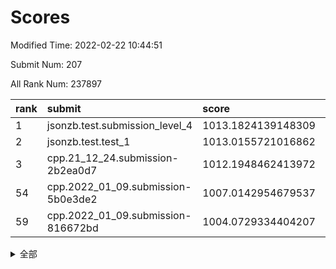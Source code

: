 # Scores

Modified Time: 2022-02-22 10:44:51

Submit Num: 207

All Rank Num: 237897

| rank |               submit               |       score        |       sigma        | pk_num |
| :--- | :--------------------------------- | :----------------- | :----------------- | :----- |
| 1    | jsonzb.test.submission_level_4     | 1013.1824139148309 | 0.7993932544022372 | 4592   |
| 2    | jsonzb.test.test_1                 | 1013.0155721016862 | 0.8004230576962156 | 4602   |
| 3    | cpp.21_12_24.submission-2b2ea0d7   | 1012.1948462413972 | 0.7991205346081084 | 4596   |
| 54   | cpp.2022_01_09.submission-5b0e3de2 | 1007.0142954679537 | 0.7271567292818144 | 4596   |
| 59   | cpp.2022_01_09.submission-816672bd | 1004.0729334404207 | 0.7185965657994958 | 4597   |


<details>
<summary>全部</summary>

| rank |                 submit                 |       score        |       sigma        | pk_num |
| :--- | :------------------------------------- | :----------------- | :----------------- | :----- |
| 1    | jsonzb.test.submission_level_4         | 1013.1824139148309 | 0.7993932544022372 | 4592   |
| 2    | jsonzb.test.test_1                     | 1013.0155721016862 | 0.8004230576962156 | 4602   |
| 3    | cpp.21_12_24.submission-2b2ea0d7       | 1012.1948462413972 | 0.7991205346081084 | 4596   |
| 4    | gobigger.level_3.submission_level_3_30 | 1010.9491099417397 | 0.7774235535737625 | 4600   |
| 5    | gobigger.level_3.submission_level_3_11 | 1010.8787001030595 | 0.7644907192903243 | 4601   |
| 6    | gobigger.level_3.submission_level_3_32 | 1010.7465125270966 | 0.7618414294075325 | 4592   |
| 7    | gobigger.level_3.submission_level_3_29 | 1010.6296199090964 | 0.7773805388622578 | 4594   |
| 8    | gobigger.level_3.submission_level_3_44 | 1010.5992807812651 | 0.7723597956566534 | 4597   |
| 9    | gobigger.level_3.submission_level_3_28 | 1010.5962348642585 | 0.7998622259733563 | 4593   |
| 10   | gobigger.level_3.submission_level_3_45 | 1010.5655474611643 | 0.7732020091361148 | 4595   |
| 11   | gobigger.level_3.submission_level_3_1  | 1010.5512036977418 | 0.7677512491715034 | 4599   |
| 12   | gobigger.level_3.submission_level_3_21 | 1010.5271589755472 | 0.7478447315901223 | 4596   |
| 13   | gobigger.level_3.submission_level_3_6  | 1010.4406941003001 | 0.760115431465747  | 4593   |
| 14   | gobigger.level_3.submission_level_3_34 | 1010.3918034257216 | 0.7716329665946482 | 4594   |
| 15   | gobigger.level_3.submission_level_3_15 | 1010.3261077614143 | 0.7638475327863068 | 4598   |
| 16   | gobigger.level_3.submission_level_3_8  | 1010.2542905756379 | 0.7594874676374772 | 4598   |
| 17   | gobigger.level_3.submission_level_3_17 | 1010.2476301199879 | 0.8086419965460652 | 4594   |
| 18   | gobigger.level_3.submission_level_3_48 | 1010.2309910472912 | 0.7634498256780173 | 4594   |
| 19   | gobigger.level_3.submission_level_3_38 | 1010.215080204692  | 0.7737051651266835 | 4595   |
| 20   | gobigger.level_3.submission_level_3_37 | 1010.1581895964326 | 0.7589199500525682 | 4597   |
| 21   | gobigger.level_3.submission_level_3_9  | 1010.0862985174858 | 0.7598521158731469 | 4600   |
| 22   | gobigger.level_3.submission_level_3_2  | 1010.0216486728559 | 0.745816925280695  | 4590   |
| 23   | gobigger.level_3.submission_level_3_42 | 1010.0135030120815 | 0.7693879869820878 | 4597   |
| 24   | gobigger.level_3.submission_level_3_7  | 1010.011708793588  | 0.7564144810281267 | 4603   |
| 25   | gobigger.level_3.submission_level_3_33 | 1009.9473888655159 | 0.748745242270715  | 4600   |
| 26   | gobigger.level_3.submission_level_3_24 | 1009.9309860576695 | 0.7565641728672715 | 4592   |
| 27   | gobigger.level_3.submission_level_3_49 | 1009.9126007027304 | 0.7597866536766883 | 4599   |
| 28   | gobigger.level_3.submission_level_3_39 | 1009.9007196323622 | 0.7719132306755804 | 4603   |
| 29   | gobigger.level_3.submission_level_3_25 | 1009.8714439214542 | 0.7519688422383937 | 4594   |
| 30   | gobigger.level_3.submission_level_3_35 | 1009.8316931877994 | 0.7671916590430499 | 4600   |
| 31   | gobigger.level_3.submission_level_3_12 | 1009.7436239019846 | 0.7574942956537088 | 4599   |
| 32   | gobigger.level_3.submission_level_3_31 | 1009.6889307134617 | 0.7752336032164852 | 4600   |
| 33   | gobigger.level_3.submission_level_3_20 | 1009.677271839398  | 0.7361538355527105 | 4599   |
| 34   | gobigger.level_3.submission_level_3_40 | 1009.6662134531183 | 0.7577106328178606 | 4600   |
| 35   | gobigger.level_3.submission_level_3_27 | 1009.5377816936222 | 0.7518088553307474 | 4597   |
| 36   | gobigger.level_3.submission_level_3_46 | 1009.5189428538605 | 0.7423127264195502 | 4600   |
| 37   | gobigger.level_3.submission_level_3_5  | 1009.4438417158758 | 0.7444004126262941 | 4595   |
| 38   | gobigger.level_3.submission_level_3_18 | 1009.3400058664839 | 0.7469342358802453 | 4593   |
| 39   | gobigger.level_3.submission_level_3_10 | 1009.3189312451826 | 0.7592072210715369 | 4598   |
| 40   | gobigger.level_3.submission_level_3_41 | 1009.31168895387   | 0.7647193417004448 | 4597   |
| 41   | gobigger.level_3.submission_level_3_19 | 1009.284817689257  | 0.776873354995938  | 4601   |
| 42   | gobigger.level_3.submission_level_3_16 | 1009.2508128244382 | 0.7590242368703571 | 4599   |
| 43   | gobigger.level_3.submission_level_3_4  | 1009.2456491665725 | 0.7455922925003434 | 4597   |
| 44   | gobigger.level_3.submission_level_3_47 | 1009.0598056761617 | 0.7402945098787066 | 4596   |
| 45   | gobigger.level_3.submission_level_3_36 | 1009.0356814315419 | 0.7741883837142968 | 4596   |
| 46   | gobigger.level_3.submission_level_3_14 | 1008.9387839848258 | 0.7308697307379357 | 4595   |
| 47   | gobigger.level_3.submission_level_3_13 | 1008.751088624494  | 0.7228465239796773 | 4598   |
| 48   | gobigger.level_3.submission_level_3_23 | 1008.6933830577577 | 0.7486021816184345 | 4597   |
| 49   | gobigger.level_3.submission_level_3_3  | 1008.6742373828446 | 0.7678111884049402 | 4599   |
| 50   | gobigger.level_3.submission_level_3_26 | 1008.6684621127384 | 0.7496540405384529 | 4601   |
| 51   | gobigger.level_3.submission_level_3_0  | 1008.6483241816813 | 0.7509044115186984 | 4595   |
| 52   | gobigger.level_3.submission_level_3_43 | 1008.608900062256  | 0.7416169243452253 | 4602   |
| 53   | gobigger.level_3.submission_level_3_22 | 1008.583129778087  | 0.7464704198244367 | 4593   |
| 54   | cpp.2022_01_09.submission-5b0e3de2     | 1007.0142954679537 | 0.7271567292818144 | 4596   |
| 55   | gobigger.level_1.submission_level_1_26 | 1004.8176161676682 | 0.7254249263701745 | 4598   |
| 56   | gobigger.level_1.submission_level_1_14 | 1004.6125770613891 | 0.7292688026692887 | 4600   |
| 57   | gobigger.level_1.submission_level_1_8  | 1004.3894983938051 | 0.7283637610404683 | 4597   |
| 58   | gobigger.level_1.submission_level_1_27 | 1004.2084106785101 | 0.7152402362223239 | 4596   |
| 59   | cpp.2022_01_09.submission-816672bd     | 1004.0729334404207 | 0.7185965657994958 | 4597   |
| 60   | gobigger.level_1.submission_level_1_16 | 1004.0437013554653 | 0.7158114102639379 | 4597   |
| 61   | gobigger.level_1.submission_level_1_30 | 1004.0425097401    | 0.7228714022237465 | 4600   |
| 62   | gobigger.level_1.submission_level_1_38 | 1004.0008534528434 | 0.7215965215093917 | 4598   |
| 63   | gobigger.level_1.submission_level_1_39 | 1003.9924689108805 | 0.7227726413936306 | 4597   |
| 64   | gobigger.level_1.submission_level_1_12 | 1003.9304702389378 | 0.7167271878082457 | 4600   |
| 65   | gobigger.level_1.submission_level_1_48 | 1003.8676859227558 | 0.7304024246838983 | 4598   |
| 66   | gobigger.level_1.submission_level_1_32 | 1003.8579419909776 | 0.7157705710590998 | 4597   |
| 67   | gobigger.level_1.submission_level_1_31 | 1003.8044077131539 | 0.7236660721651548 | 4592   |
| 68   | gobigger.level_1.submission_level_1_33 | 1003.7974682881588 | 0.7095321665738664 | 4600   |
| 69   | gobigger.level_1.submission_level_1_49 | 1003.7915562853431 | 0.7135027664847751 | 4598   |
| 70   | gobigger.level_1.submission_level_1_46 | 1003.7345411935227 | 0.7230779564291648 | 4596   |
| 71   | gobigger.level_1.submission_level_1_2  | 1003.7052353751002 | 0.7226266048639416 | 4595   |
| 72   | gobigger.level_1.submission_level_1_3  | 1003.6051236796553 | 0.716648126127548  | 4598   |
| 73   | gobigger.level_1.submission_level_1_1  | 1003.5987229681285 | 0.7196838220204407 | 4601   |
| 74   | gobigger.level_1.submission_level_1_43 | 1003.5941881556498 | 0.7075497520212624 | 4594   |
| 75   | gobigger.level_1.submission_level_1_44 | 1003.5904980599438 | 0.724572200606336  | 4596   |
| 76   | gobigger.level_1.submission_level_1_4  | 1003.5460309739673 | 0.7278672165658256 | 4598   |
| 77   | gobigger.level_1.submission_level_1_41 | 1003.518215929552  | 0.7043150360416232 | 4600   |
| 78   | gobigger.level_1.submission_level_1_21 | 1003.4878445154357 | 0.7158481606450828 | 4598   |
| 79   | gobigger.level_1.submission_level_1_34 | 1003.4591552164737 | 0.7123062295367918 | 4590   |
| 80   | gobigger.level_1.submission_level_1_25 | 1003.382063426813  | 0.7136313291701551 | 4603   |
| 81   | gobigger.level_1.submission_level_1_47 | 1003.3732164117865 | 0.7194603925262018 | 4598   |
| 82   | gobigger.level_1.submission_level_1_6  | 1003.3605544857808 | 0.7196078753218926 | 4590   |
| 83   | gobigger.level_1.submission_level_1_18 | 1003.3423282654005 | 0.7197708304753081 | 4596   |
| 84   | gobigger.level_1.submission_level_1_9  | 1003.2819970057521 | 0.7190719989812023 | 4599   |
| 85   | gobigger.level_1.submission_level_1_35 | 1003.2664718425125 | 0.7080095994802782 | 4597   |
| 86   | gobigger.level_1.submission_level_1_29 | 1003.2369480904099 | 0.7198438498306013 | 4594   |
| 87   | gobigger.level_1.submission_level_1_22 | 1003.1655532945276 | 0.7107430938409298 | 4594   |
| 88   | gobigger.level_1.submission_level_1_36 | 1003.0904637145586 | 0.7130973354379053 | 4594   |
| 89   | gobigger.level_1.submission_level_1_0  | 1003.0823392397077 | 0.7152600034765277 | 4600   |
| 90   | gobigger.level_1.submission_level_1_37 | 1003.0345666318381 | 0.708303904839038  | 4597   |
| 91   | gobigger.level_1.submission_level_1_15 | 1002.9333854138933 | 0.7126079621991955 | 4596   |
| 92   | gobigger.level_1.submission_level_1_24 | 1002.8961757600658 | 0.7260659020495356 | 4592   |
| 93   | gobigger.level_1.submission_level_1_23 | 1002.8737957979305 | 0.7146732001288342 | 4597   |
| 94   | gobigger.level_1.submission_level_1_5  | 1002.7822818281015 | 0.71607839734287   | 4599   |
| 95   | gobigger.level_1.submission_level_1_28 | 1002.7639875037127 | 0.7058675945427729 | 4600   |
| 96   | gobigger.level_1.submission_level_1_20 | 1002.7290425476714 | 0.7163750618732206 | 4599   |
| 97   | gobigger.level_1.submission_level_1_19 | 1002.7203776316275 | 0.7107180122947369 | 4595   |
| 98   | gobigger.level_1.submission_level_1_45 | 1002.6387374865327 | 0.7279189255389064 | 4599   |
| 99   | gobigger.level_1.submission_level_1_13 | 1002.5597736877168 | 0.716573860667833  | 4593   |
| 100  | gobigger.level_1.submission_level_1_40 | 1002.5504840334299 | 0.7089530293485098 | 4595   |
| 101  | gobigger.level_1.submission_level_1_11 | 1002.544373224368  | 0.7203135474549754 | 4593   |
| 102  | gobigger.level_1.submission_level_1_17 | 1002.2810182358148 | 0.7061077049252669 | 4601   |
| 103  | gobigger.level_1.submission_level_1_7  | 1002.1340698125304 | 0.713936001278396  | 4593   |
| 104  | gobigger.level_1.submission_level_1_42 | 1002.0841512929785 | 0.7110751569356085 | 4597   |
| 105  | gobigger.level_1.submission_level_1_10 | 1002.0760981765098 | 0.7114898438807217 | 4601   |
| 106  | gobigger.random.submission_random_27   | 997.733389867725   | 0.6977075153650606 | 4592   |
| 107  | gobigger.random.submission_random_9    | 997.4083117701709  | 0.7103273470327388 | 4601   |
| 108  | gobigger.random.submission_random_36   | 997.1750040020996  | 0.7078710129305102 | 4598   |
| 109  | gobigger.random.submission_random_12   | 996.879014158688   | 0.7095679006987182 | 4597   |
| 110  | gobigger.random.submission_random_23   | 996.7780849822361  | 0.7083357476134043 | 4592   |
| 111  | gobigger.random.submission_random_30   | 996.7361565907123  | 0.7000720349328864 | 4599   |
| 112  | gobigger.random.submission_random_7    | 996.6666128979465  | 0.7152704761576595 | 4597   |
| 113  | gobigger.random.submission_random_38   | 996.521482950414   | 0.7086789392052595 | 4595   |
| 114  | gobigger.random.submission_random_1    | 996.4948995531754  | 0.7156834480420722 | 4595   |
| 115  | gobigger.random.submission_random_46   | 996.4845727856697  | 0.7057541428473413 | 4600   |
| 116  | gobigger.random.submission_random_48   | 996.417538011842   | 0.7133785910701871 | 4597   |
| 117  | gobigger.random.submission_random_15   | 996.4090802550182  | 0.7138472546252234 | 4596   |
| 118  | gobigger.random.submission_random_3    | 996.4035449667688  | 0.7193504716635846 | 4592   |
| 119  | gobigger.random.submission_random_2    | 996.3322260751668  | 0.7143788672876056 | 4600   |
| 120  | gobigger.random.submission_random_19   | 996.321445393336   | 0.7122122141899964 | 4596   |
| 121  | gobigger.random.submission_random_11   | 996.3167412099344  | 0.7181706148348412 | 4592   |
| 122  | gobigger.random.submission_random_24   | 996.1289019125045  | 0.7222939214104274 | 4598   |
| 123  | gobigger.random.submission_random_10   | 996.113647142614   | 0.7101320201989582 | 4596   |
| 124  | gobigger.random.submission_random_22   | 996.0876636623234  | 0.7142099305395216 | 4600   |
| 125  | gobigger.random.submission_random_21   | 996.0758581655721  | 0.7089245563966449 | 4598   |
| 126  | gobigger.random.submission_random_35   | 996.0621608679547  | 0.6966098996836391 | 4595   |
| 127  | gobigger.random.submission_random_6    | 996.0147419533322  | 0.7017991222734309 | 4599   |
| 128  | gobigger.random.submission_random_42   | 996.0010248708039  | 0.7317952409345927 | 4597   |
| 129  | gobigger.random.submission_random_37   | 995.9901259181601  | 0.7188194959067384 | 4598   |
| 130  | gobigger.random.submission_random_8    | 995.9822624255952  | 0.7033926949821678 | 4598   |
| 131  | gobigger.random.submission_random_18   | 995.948391205151   | 0.7043146765567828 | 4597   |
| 132  | gobigger.random.submission_random_4    | 995.8820048854501  | 0.7135777943938882 | 4602   |
| 133  | gobigger.random.submission_random_14   | 995.8135204502565  | 0.7096116431139773 | 4593   |
| 134  | gobigger.random.submission_random_13   | 995.7892895144045  | 0.7174141520428673 | 4596   |
| 135  | gobigger.random.submission_random_17   | 995.7710355805422  | 0.7097953108373769 | 4601   |
| 136  | gobigger.random.submission_random_5    | 995.7636841498551  | 0.7249177214163904 | 4596   |
| 137  | gobigger.random.submission_random_25   | 995.6991850720998  | 0.7088491051815244 | 4599   |
| 138  | gobigger.random.submission_random_29   | 995.6923126930665  | 0.7145518076471252 | 4599   |
| 139  | gobigger.random.submission_random_0    | 995.6542140092299  | 0.716836467081153  | 4596   |
| 140  | gobigger.random.submission_random_43   | 995.6430459778032  | 0.7021125106533864 | 4597   |
| 141  | gobigger.random.submission_random_32   | 995.5899951023476  | 0.7081334451282687 | 4594   |
| 142  | gobigger.random.submission_random_44   | 995.5419978343723  | 0.713026590259695  | 4598   |
| 143  | gobigger.random.submission_random_31   | 995.5316514042852  | 0.7142551258671102 | 4595   |
| 144  | gobigger.random.submission_random_16   | 995.4591370958775  | 0.7049462563618039 | 4598   |
| 145  | gobigger.random.submission_random_41   | 995.430376640669   | 0.7142495593252107 | 4599   |
| 146  | gobigger.random.submission_random_28   | 995.3203818563885  | 0.7112681099157826 | 4599   |
| 147  | gobigger.random.submission_random_49   | 995.235788172294   | 0.7147572428418917 | 4596   |
| 148  | gobigger.random.submission_random_47   | 995.1822144199746  | 0.7191967068222672 | 4598   |
| 149  | gobigger.random.submission_random_20   | 995.1810032823244  | 0.7201001986163769 | 4600   |
| 150  | gobigger.random.submission_random_33   | 995.1442083511428  | 0.7067270439198372 | 4598   |
| 151  | gobigger.random.submission_random_26   | 995.0886690431024  | 0.7206355296019727 | 4598   |
| 152  | gobigger.random.submission_random_40   | 995.0144755553196  | 0.7058372945657153 | 4596   |
| 153  | gobigger.random.submission_random_45   | 994.9139684508173  | 0.7311436275356152 | 4600   |
| 154  | gobigger.random.submission_random_34   | 994.4135291936977  | 0.7225337234910006 | 4599   |
| 155  | gobigger.random.submission_random_39   | 994.3732311367935  | 0.7215451908420433 | 4594   |
| 156  | gobigger.level_2.submission_level_2_4  | 994.2446782138102  | 0.7331214952618714 | 4597   |
| 157  | gobigger.level_2.submission_level_2_18 | 993.6927193364613  | 0.7416893701235582 | 4598   |
| 158  | gobigger.level_2.submission_level_2_23 | 993.5686765982205  | 0.731547334205983  | 4595   |
| 159  | gobigger.level_2.submission_level_2_29 | 993.5212715250509  | 0.7440311079029244 | 4594   |
| 160  | gobigger.level_2.submission_level_2_30 | 993.3667339002624  | 0.7446614971115747 | 4597   |
| 161  | gobigger.level_2.submission_level_2_19 | 993.287619691917   | 0.7390669580481036 | 4594   |
| 162  | gobigger.level_2.submission_level_2_6  | 993.2279221595323  | 0.7355194692997016 | 4601   |
| 163  | gobigger.level_2.submission_level_2_0  | 993.1536687629141  | 0.7386410021731988 | 4595   |
| 164  | gobigger.level_2.submission_level_2_1  | 993.0062605742451  | 0.7328935856281948 | 4595   |
| 165  | gobigger.level_2.submission_level_2_43 | 992.885519932928   | 0.7259489777432004 | 4591   |
| 166  | gobigger.level_2.submission_level_2_31 | 992.8660624472269  | 0.7308563309263143 | 4598   |
| 167  | gobigger.level_2.submission_level_2_9  | 992.8153535537525  | 0.7487589950907834 | 4592   |
| 168  | gobigger.level_2.submission_level_2_48 | 992.806396887452   | 0.7432532867029353 | 4595   |
| 169  | gobigger.level_2.submission_level_2_36 | 992.7267102852064  | 0.7428559490427098 | 4597   |
| 170  | gobigger.level_2.submission_level_2_32 | 992.7188660424107  | 0.7471601185491876 | 4592   |
| 171  | gobigger.level_2.submission_level_2_5  | 992.7019248607234  | 0.7316613477319311 | 4599   |
| 172  | gobigger.level_2.submission_level_2_11 | 992.6766466010407  | 0.7350949397961505 | 4599   |
| 173  | gobigger.level_2.submission_level_2_13 | 992.6579806230765  | 0.7518973289747223 | 4598   |
| 174  | gobigger.level_2.submission_level_2_10 | 992.6432312104133  | 0.7563941514490736 | 4593   |
| 175  | gobigger.level_2.submission_level_2_20 | 992.5764130144571  | 0.7383889245335156 | 4591   |
| 176  | gobigger.level_2.submission_level_2_15 | 992.4705064276969  | 0.7531835743374607 | 4605   |
| 177  | gobigger.level_2.submission_level_2_42 | 992.4157385084727  | 0.7517566167995139 | 4595   |
| 178  | gobigger.level_2.submission_level_2_21 | 992.3334918193151  | 0.7383214227458333 | 4602   |
| 179  | gobigger.level_2.submission_level_2_45 | 992.301210621886   | 0.7376797084462507 | 4594   |
| 180  | gobigger.level_2.submission_level_2_41 | 992.2925655853411  | 0.742638180497964  | 4597   |
| 181  | gobigger.level_2.submission_level_2_12 | 992.225501979848   | 0.7540715103050137 | 4603   |
| 182  | gobigger.level_2.submission_level_2_37 | 992.2137475684257  | 0.751533933352558  | 4600   |
| 183  | gobigger.level_2.submission_level_2_24 | 992.1960830293834  | 0.7529146515335075 | 4602   |
| 184  | gobigger.level_2.submission_level_2_47 | 991.9856047046385  | 0.7228110189797176 | 4598   |
| 185  | gobigger.level_2.submission_level_2_2  | 991.8888636546098  | 0.761182135979004  | 4599   |
| 186  | gobigger.level_2.submission_level_2_16 | 991.8647052854958  | 0.733723106700176  | 4601   |
| 187  | gobigger.level_2.submission_level_2_35 | 991.8215982998898  | 0.7469926592227699 | 4594   |
| 188  | gobigger.level_2.submission_level_2_17 | 991.7848108938098  | 0.7437857354535831 | 4597   |
| 189  | gobigger.level_2.submission_level_2_22 | 991.7610464303589  | 0.7574128100677283 | 4599   |
| 190  | gobigger.level_2.submission_level_2_34 | 991.7052252309559  | 0.7412510254859593 | 4598   |
| 191  | gobigger.level_2.submission_level_2_49 | 991.524576300459   | 0.7257748295757744 | 4601   |
| 192  | gobigger.level_2.submission_level_2_3  | 991.4997135143801  | 0.7587482296606842 | 4604   |
| 193  | gobigger.level_2.submission_level_2_27 | 991.4565818216325  | 0.7755727701610309 | 4599   |
| 194  | gobigger.level_2.submission_level_2_38 | 991.4376703885296  | 0.7530897377021788 | 4599   |
| 195  | gobigger.level_2.submission_level_2_7  | 991.4342239450812  | 0.7286785775371185 | 4588   |
| 196  | gobigger.level_2.submission_level_2_40 | 991.3690426500921  | 0.7533534854530348 | 4597   |
| 197  | gobigger.level_2.submission_level_2_26 | 991.146921348714   | 0.7416529853680722 | 4599   |
| 198  | gobigger.level_2.submission_level_2_39 | 991.1285680825475  | 0.7671990150979863 | 4594   |
| 199  | gobigger.level_2.submission_level_2_44 | 991.1165297177452  | 0.7569037637301435 | 4597   |
| 200  | gobigger.level_2.submission_level_2_33 | 991.0188102172442  | 0.76373161302644   | 4593   |
| 201  | gobigger.level_2.submission_level_2_8  | 990.9795993871728  | 0.748513021824907  | 4600   |
| 202  | gobigger.level_2.submission_level_2_25 | 990.8932978832383  | 0.7552078626766097 | 4596   |
| 203  | gobigger.level_2.submission_level_2_28 | 990.7773018450359  | 0.7643708691194466 | 4594   |
| 204  | gobigger.level_2.submission_level_2_14 | 990.6820630403294  | 0.7862021684280258 | 4597   |
| 205  | gobigger.level_2.submission_level_2_46 | 990.4302105252314  | 0.7680386536592645 | 4599   |
| 206  | gobigger.none.submission_none_0        | 979.7561419158928  | 1.159795831953255  | 4600   |
| 207  | gobigger.none.submission_none_1        | 976.9257738683173  | 1.3714590790712446 | 4599   |

</details>